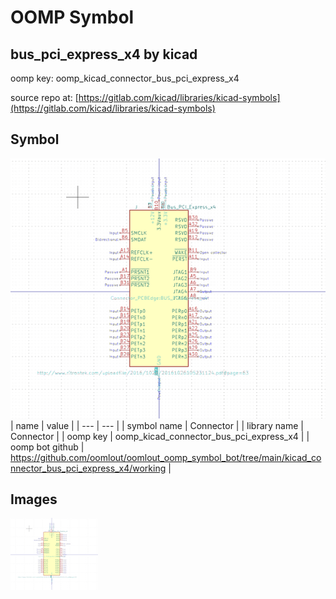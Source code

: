 # OOMP Symbol  
## bus_pci_express_x4  by kicad  
  
oomp key: oomp_kicad_connector_bus_pci_express_x4  
  
source repo at: [https://gitlab.com/kicad/libraries/kicad-symbols](https://gitlab.com/kicad/libraries/kicad-symbols)  
## Symbol  
  
[![working.png](working_600.png)](working.png)  
| name | value | 
| --- | --- | 
| symbol name | Connector | 
| library name | Connector | 
| oomp key | oomp_kicad_connector_bus_pci_express_x4 | 
| oomp bot github | https://github.com/oomlout/oomlout_oomp_symbol_bot/tree/main/kicad_connector_bus_pci_express_x4/working | 
## Images  
  
[![working.png](working_140.png)](working.png)  

